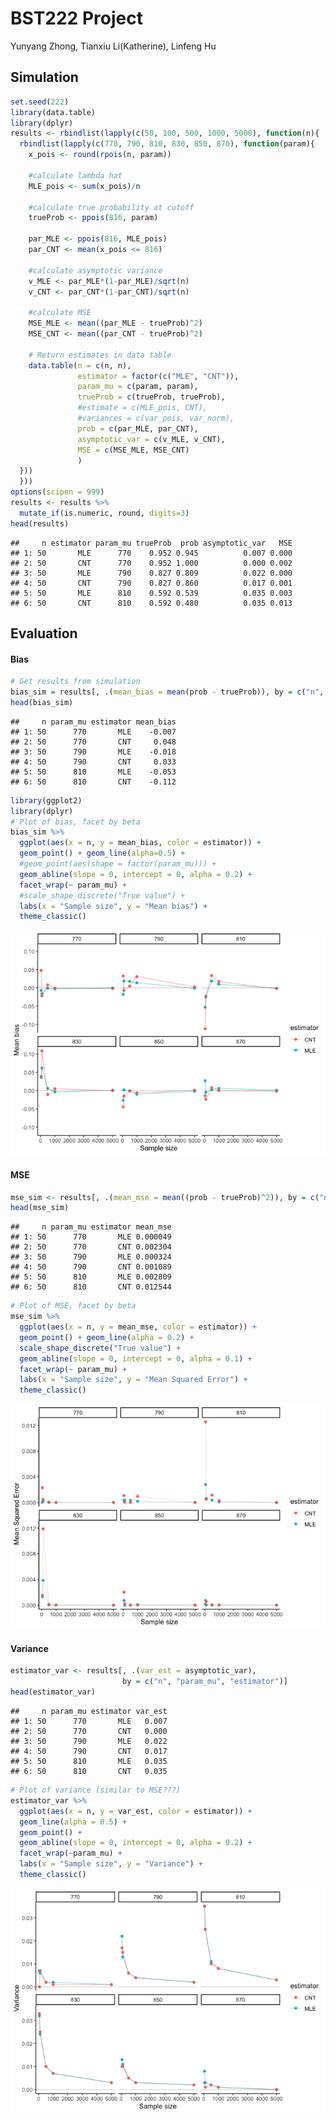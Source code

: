 BST222 Project
================
Yunyang Zhong, Tianxiu Li(Katherine), Linfeng Hu

## Simulation

``` r
set.seed(222)
library(data.table)
library(dplyr)
results <- rbindlist(lapply(c(50, 100, 500, 1000, 5000), function(n){
  rbindlist(lapply(c(770, 790, 810, 830, 850, 870), function(param){
    x_pois <- round(rpois(n, param))
    
    #calculate lambda hat
    MLE_pois <- sum(x_pois)/n
    
    #calculate true probability at cutoff
    trueProb <- ppois(816, param)
    
    par_MLE <- ppois(816, MLE_pois)
    par_CNT <- mean(x_pois <= 816)
    
    #calculate asymptotic variance 
    v_MLE <- par_MLE*(1-par_MLE)/sqrt(n)
    v_CNT <- par_CNT*(1-par_CNT)/sqrt(n)
    
    #calculate MSE
    MSE_MLE <- mean((par_MLE - trueProb)^2)
    MSE_CNT <- mean((par_CNT - trueProb)^2)
    
    # Return estimates in data table
    data.table(n = c(n, n),
               estimator = factor(c("MLE", "CNT")),
               param_mu = c(param, param),
               trueProb = c(trueProb, trueProb), 
               #estimate = c(MLE_pois, CNT),
               #variances = c(var_pois, var_norm),
               prob = c(par_MLE, par_CNT),
               asymptotic_var = c(v_MLE, v_CNT),
               MSE = c(MSE_MLE, MSE_CNT)
               )
  }))
  }))
options(scipen = 999)
results <- results %>%
  mutate_if(is.numeric, round, digits=3)
head(results)
```

    ##     n estimator param_mu trueProb  prob asymptotic_var   MSE
    ## 1: 50       MLE      770    0.952 0.945          0.007 0.000
    ## 2: 50       CNT      770    0.952 1.000          0.000 0.002
    ## 3: 50       MLE      790    0.827 0.809          0.022 0.000
    ## 4: 50       CNT      790    0.827 0.860          0.017 0.001
    ## 5: 50       MLE      810    0.592 0.539          0.035 0.003
    ## 6: 50       CNT      810    0.592 0.480          0.035 0.013

## Evaluation

#### Bias

``` r
# Get results from simulation
bias_sim = results[, .(mean_bias = mean(prob - trueProb)), by = c("n", "param_mu", "estimator")]
head(bias_sim)
```

    ##     n param_mu estimator mean_bias
    ## 1: 50      770       MLE    -0.007
    ## 2: 50      770       CNT     0.048
    ## 3: 50      790       MLE    -0.018
    ## 4: 50      790       CNT     0.033
    ## 5: 50      810       MLE    -0.053
    ## 6: 50      810       CNT    -0.112

``` r
library(ggplot2)
library(dplyr)
# Plot of bias, facet by beta
bias_sim %>%
  ggplot(aes(x = n, y = mean_bias, color = estimator)) + 
  geom_point() + geom_line(alpha=0.5) +
  #geom_point(aes(shape = factor(param_mu))) +
  geom_abline(slope = 0, intercept = 0, alpha = 0.2) + 
  facet_wrap(~ param_mu) +
  #scale_shape_discrete("True value") +
  labs(x = "Sample size", y = "Mean bias") +
  theme_classic()
```

![](README_files/figure-gfm/unnamed-chunk-2-1.png)<!-- -->

#### MSE

``` r
mse_sim <- results[, .(mean_mse = mean((prob - trueProb)^2)), by = c("n", "param_mu", "estimator")]
head(mse_sim)
```

    ##     n param_mu estimator mean_mse
    ## 1: 50      770       MLE 0.000049
    ## 2: 50      770       CNT 0.002304
    ## 3: 50      790       MLE 0.000324
    ## 4: 50      790       CNT 0.001089
    ## 5: 50      810       MLE 0.002809
    ## 6: 50      810       CNT 0.012544

``` r
# Plot of MSE, facet by beta
mse_sim %>%
  ggplot(aes(x = n, y = mean_mse, color = estimator)) +
  geom_point() + geom_line(alpha = 0.2) +
  scale_shape_discrete("True value") +
  geom_abline(slope = 0, intercept = 0, alpha = 0.1) +
  facet_wrap(~ param_mu) +
  labs(x = "Sample size", y = "Mean Squared Error") +
  theme_classic()
```

![](README_files/figure-gfm/unnamed-chunk-3-1.png)<!-- -->

#### Variance

``` r
estimator_var <- results[, .(var_est = asymptotic_var), 
                         by = c("n", "param_mu", "estimator")]
head(estimator_var)
```

    ##     n param_mu estimator var_est
    ## 1: 50      770       MLE   0.007
    ## 2: 50      770       CNT   0.000
    ## 3: 50      790       MLE   0.022
    ## 4: 50      790       CNT   0.017
    ## 5: 50      810       MLE   0.035
    ## 6: 50      810       CNT   0.035

``` r
# Plot of variance (similar to MSE???)
estimator_var %>%
  ggplot(aes(x = n, y = var_est, color = estimator)) +
  geom_line(alpha = 0.5) +
  geom_point() + 
  geom_abline(slope = 0, intercept = 0, alpha = 0.2) +
  facet_wrap(~param_mu) +
  labs(x = "Sample size", y = "Variance") +
  theme_classic()
```

![](README_files/figure-gfm/unnamed-chunk-4-1.png)<!-- -->
